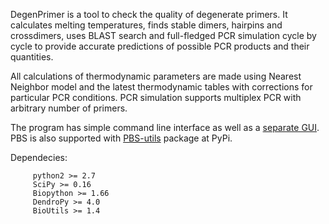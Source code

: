 DegenPrimer is a tool to check the quality of degenerate primers. 
It calculates melting temperatures, finds stable dimers, hairpins 
and crossdimers, uses BLAST search and full-fledged PCR simulation 
cycle by cycle to provide accurate predictions of possible PCR 
products and their quantities.

All calculations of thermodynamic parameters are made using 
Nearest Neighbor model and the latest thermodynamic tables 
with corrections for particular PCR conditions. PCR simulation 
supports multiplex PCR with arbitrary number of primers.

The program has simple command line interface as well as a 
[separate GUI](https://github.com/allista/DegenPrimerGUI).
PBS is also supported with [PBS-utils](https://pypi.python.org/pypi/PBS-utils) package at PyPi.

Dependecies: 

         python2 >= 2.7
         SciPy >= 0.16
         Biopython >= 1.66
         DendroPy >= 4.0
         BioUtils >= 1.4
